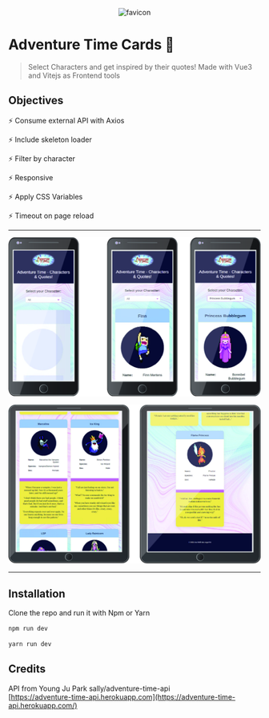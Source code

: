 <span style="display:block;text-align:center;">![favicon](public/favicon.ico)</span>

# Adventure Time Cards 	:star2:
>Select Characters and get inspired by their quotes!  Made with Vue3 and Vitejs as Frontend tools
>



## Objectives

:zap: Consume external API with Axios  

:zap: Include skeleton loader  

:zap: Filter by character  

:zap: Responsive  

:zap: Apply CSS Variables  

:zap: Timeout on page reload

***

![mobile general](src/assets/adv_time_mobile.jpg)

![tablet combi](src/assets/adv_time_tablet_combi.jpg)
***

## Installation

Clone the repo and run it with Npm or Yarn

```javascript
npm run dev
```

```javascript
yarn run dev
```
## Credits

API from Young Ju Park sally/adventure-time-api  
[https://adventure-time-api.herokuapp.com](https://adventure-time-api.herokuapp.com/)